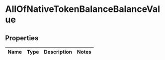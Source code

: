 # AllOfNativeTokenBalanceBalanceValue

## Properties
Name | Type | Description | Notes
------------ | ------------- | ------------- | -------------
